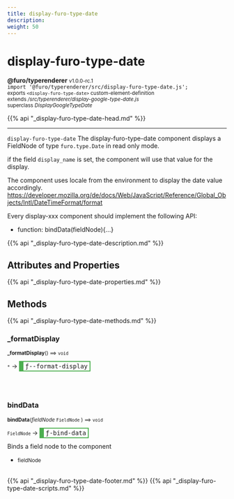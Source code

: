 ```yaml
---
title: display-furo-type-date
description: 
weight: 50
---
```


# display-furo-type-date
**@furo/typerenderer** <small>v1.0.0-rc.1</small>
<br>`import '@furo/typerenderer/src/display-furo-type-date.js';`<small>
<br>exports `<display-furo-type-date>` custom-element-definition
<br>extends */src/typerenderer/display-google-type-date.js*
<br>superclass *DisplayGoogleTypeDate*</small>

{{% api "_display-furo-type-date-head.md" %}}

****

`display-furo-type-date`
The display-furo-type-date component displays a FieldNode of type `furo.type.Date` in read only mode.

if the field `display_name` is set, the component will use that value for the display.

The component uses locale from the environment to display the date value accordingly.
https://developer.mozilla.org/de/docs/Web/JavaScript/Reference/Global_Objects/Intl/DateTimeFormat/format

Every display-xxx component should implement the following API:
- function: bindData(fieldNode){...}

{{% api "_display-furo-type-date-description.md" %}}


## Attributes and Properties
{{% api "_display-furo-type-date-properties.md" %}}







## Methods
{{% api "_display-furo-type-date-methods.md" %}}


### **_formatDisplay**
<small>**_formatDisplay**() ⟹ `void`</small>

<small>`*`</small> →
<span  style="border-width:2px 2px 2px 10px; border-style: solid;border-color:  rgb(76, 175, 80);font-family:monospace; padding:2px 4px;">ƒ--format-display</span>



<br><br>

### **bindData**
<small>**bindData**(*fieldNode* `FieldNode` ) ⟹ `void`</small>

<small>`FieldNode` </small> →
<span  style="border-width:2px 2px 2px 10px; border-style: solid;border-color:  rgb(76, 175, 80);font-family:monospace; padding:2px 4px;">ƒ-bind-data</span>

Binds a field node to the component

- <small>fieldNode </small>
<br><br>






{{% api "_display-furo-type-date-footer.md" %}}
{{% api "_display-furo-type-date-scripts.md" %}}
